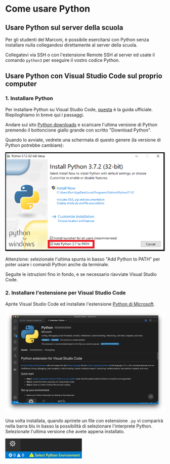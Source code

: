 # Come usare Python

## Usare Python sul server della scuola
Per gli studenti del Marconi, è possibile esercitarsi con Python senza installare nulla collegandosi direttamente al server della scuola.

Collegatevi via SSH o con l'estensione Remote SSH al server ed usate il comando `python3` per eseguire il vostro codice Python.

## Usare Python con Visual Studio Code sul proprio computer

### 1. Installare Python
Per installare Python su Visual Studio Code, [questa](https://code.visualstudio.com/docs/python/python-tutorial) è la guida ufficiale. Riepiloghiamo in breve qui i passaggi.

Andare sul sito [Python downloads](https://www.python.org/downloads/) e scaricare l'ultima versione di Python premendo il bottoncione giallo grande con scritto "Download Python".

Quando lo avviate, vedrete una schermata di questo genere (la versione di Python potrebbe cambiare):

<p class="img-container centered">
<img class="w80p" src="assets/python-install.png" alt="Install Python">
</p>

Attenzione: selezionate l'ultima spunta in basso "Add Python to PATH" per poter usare i comandi Python anche da terminale.

Seguite le istruzioni fino in fondo, e se necessario riavviate Visual Studio Code.

### 2. Installare l'estensione per Visual Studio Code
Aprite Visual Studio Code ed installate l'estensione [Python di Microsoft](https://marketplace.visualstudio.com/items?itemName=ms-python.python). 

<p class="img-container centered">
<img class="w80p" src="assets/python-extension.png" alt="Install Python extension">
</p>

Una volta installata, quando aprirete un file con estensione `.py` vi comparirà nella barra blu in basso la possibilità di selezionare l'interprete Python. Selezionate l'ultima versione che avete appena installato.

<p class="img-container centered">
<img class="w50p" src="assets/python-select-env.png" alt="Select Python Interpreter">
</p>

